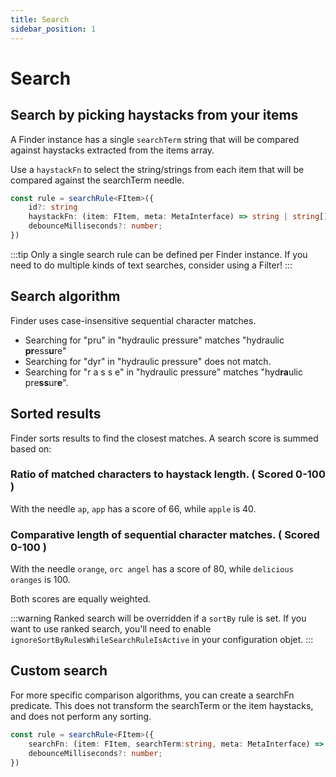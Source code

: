 ```yaml
---
title: Search
sidebar_position: 1
---
```


# Search

## Search by picking haystacks from your items

A Finder instance has a single `searchTerm` string that will be compared against haystacks extracted from the items array.

Use a `haystackFn` to select the string/strings from each item that will be compared against the searchTerm needle.

```ts
const rule = searchRule<FItem>({
    id?: string
    haystackFn: (item: FItem, meta: MetaInterface) => string | string[];
    debounceMilliseconds?: number;
})
```

:::tip
Only a single search rule can be defined per Finder instance. If you need to do multiple kinds of text searches, consider using a Filter!
:::

## Search algorithm

Finder uses case-insensitive sequential character matches.

- Searching for "pru" in "hydraulic pressure" matches "hydraulic **pr**ess**u**re"
- Searching for "dyr" in "hydraulic pressure" does not match.
- Searching for "r a s s e" in "hydraulic pressure" matches "hyd**ra**ulic pre**ss**ur**e**".

## Sorted results

Finder sorts results to find the closest matches. A search score is summed based on:

### Ratio of matched characters to haystack length. ( Scored 0-100 )

With the needle `ap`, `app` has a score of 66, while `apple` is 40.

### Comparative length of sequential character matches. ( Scored 0-100 )

With the needle `orange`, `orc angel` has a score of 80, while `delicious oranges` is 100.

Both scores are equally weighted.

:::warning
Ranked search will be overridden if a `sortBy` rule is set. If you want to use ranked search, you'll need to enable `ignoreSortByRulesWhileSearchRuleIsActive` in your configuration objet.
:::

## Custom search

For more specific comparison algorithms, you can create a searchFn predicate. This does not transform the searchTerm or the item haystacks, and does not perform any sorting.

```ts
const rule = searchRule<FItem>({
    searchFn: (item: FItem, searchTerm:string, meta: MetaInterface) => boolean
    debounceMilliseconds?: number;
})
```
